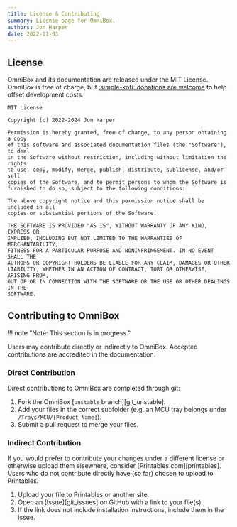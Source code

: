 ```yaml
---
title: License & Contributing
summary: License page for OmniBox.
authors: Jon Harper
date: 2022-11-03
---
```


## License

OmniBox and its documentation are released under the MIT License. OmniBox is free of charge, but [:simple-kofi: donations are welcome](https://ko-fi.com/jonspaceharper) to help offset development costs.

```
MIT License

Copyright (c) 2022-2024 Jon Harper

Permission is hereby granted, free of charge, to any person obtaining a copy
of this software and associated documentation files (the "Software"), to deal
in the Software without restriction, including without limitation the rights
to use, copy, modify, merge, publish, distribute, sublicense, and/or sell
copies of the Software, and to permit persons to whom the Software is
furnished to do so, subject to the following conditions:

The above copyright notice and this permission notice shall be included in all
copies or substantial portions of the Software.

THE SOFTWARE IS PROVIDED "AS IS", WITHOUT WARRANTY OF ANY KIND, EXPRESS OR
IMPLIED, INCLUDING BUT NOT LIMITED TO THE WARRANTIES OF MERCHANTABILITY,
FITNESS FOR A PARTICULAR PURPOSE AND NONINFRINGEMENT. IN NO EVENT SHALL THE
AUTHORS OR COPYRIGHT HOLDERS BE LIABLE FOR ANY CLAIM, DAMAGES OR OTHER
LIABILITY, WHETHER IN AN ACTION OF CONTRACT, TORT OR OTHERWISE, ARISING FROM,
OUT OF OR IN CONNECTION WITH THE SOFTWARE OR THE USE OR OTHER DEALINGS IN THE
SOFTWARE.
```

## Contributing to OmniBox

!!! note "Note: This section is in progress."

Users may contribute directly or indirectly to OmniBox. Accepted contributions are accredited in the documentation.

### Direct Contribution

Direct contributions to OmniBox are completed through git:

1. Fork the OmniBox [`unstable` branch][git_unstable].
2. Add your files in the correct subfolder (e.g. an MCU tray belongs under `/Trays/MCU/[Product Name]`).
3. Submit a pull request to merge your files.

### Indirect Contribution

If you would prefer to contribute your changes under a different license or otherwise upload them elsewhere, consider [Printables.com][printables]. Users who do not contribute directly have (so far) chosen to upload to Printables.

1. Upload your file to Printables or another site.
2. Open an [Issue][git_issues] on GitHub with a link to your file(s).
3. If the link does not include installation instructions, include them in the issue.

